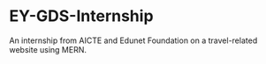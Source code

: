 # EY-GDS-Internship
An internship from AICTE and Edunet Foundation on a travel-related website using MERN.

